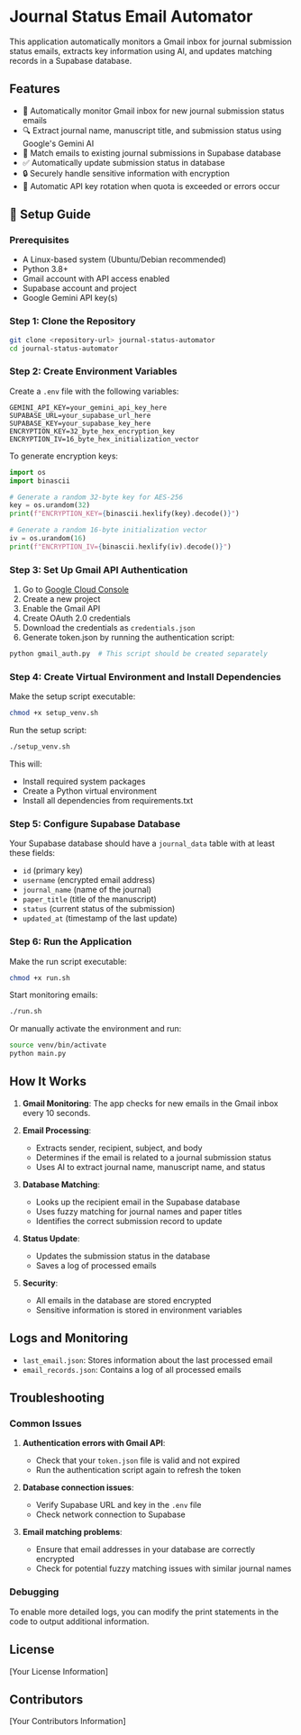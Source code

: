 # Journal Status Email Automator

This application automatically monitors a Gmail inbox for journal submission status emails, extracts key information using AI, and updates matching records in a Supabase database.

## Features

- 📨 Automatically monitor Gmail inbox for new journal submission status emails
- 🔍 Extract journal name, manuscript title, and submission status using Google's Gemini AI
- 🔄 Match emails to existing journal submissions in Supabase database
- ✅ Automatically update submission status in database
- 🔒 Securely handle sensitive information with encryption
- 🔑 Automatic API key rotation when quota is exceeded or errors occur

## 🚀 Setup Guide

### Prerequisites

- A Linux-based system (Ubuntu/Debian recommended)
- Python 3.8+ 
- Gmail account with API access enabled
- Supabase account and project
- Google Gemini API key(s)

### Step 1: Clone the Repository

```bash
git clone <repository-url> journal-status-automator
cd journal-status-automator
```

### Step 2: Create Environment Variables

Create a `.env` file with the following variables:

```
GEMINI_API_KEY=your_gemini_api_key_here
SUPABASE_URL=your_supabase_url_here
SUPABASE_KEY=your_supabase_key_here
ENCRYPTION_KEY=32_byte_hex_encryption_key
ENCRYPTION_IV=16_byte_hex_initialization_vector
```

To generate encryption keys:

```python
import os
import binascii

# Generate a random 32-byte key for AES-256
key = os.urandom(32)
print(f"ENCRYPTION_KEY={binascii.hexlify(key).decode()}")

# Generate a random 16-byte initialization vector
iv = os.urandom(16)
print(f"ENCRYPTION_IV={binascii.hexlify(iv).decode()}")
```

### Step 3: Set Up Gmail API Authentication

1. Go to [Google Cloud Console](https://console.cloud.google.com/)
2. Create a new project
3. Enable the Gmail API
4. Create OAuth 2.0 credentials
5. Download the credentials as `credentials.json`
6. Generate token.json by running the authentication script:

```bash
python gmail_auth.py  # This script should be created separately
```

### Step 4: Create Virtual Environment and Install Dependencies

Make the setup script executable:

```bash
chmod +x setup_venv.sh
```

Run the setup script:

```bash
./setup_venv.sh
```

This will:
- Install required system packages
- Create a Python virtual environment
- Install all dependencies from requirements.txt

### Step 5: Configure Supabase Database

Your Supabase database should have a `journal_data` table with at least these fields:
- `id` (primary key)
- `username` (encrypted email address)
- `journal_name` (name of the journal)
- `paper_title` (title of the manuscript)
- `status` (current status of the submission)
- `updated_at` (timestamp of the last update)

### Step 6: Run the Application

Make the run script executable:

```bash
chmod +x run.sh
```

Start monitoring emails:

```bash
./run.sh
```

Or manually activate the environment and run:

```bash
source venv/bin/activate
python main.py
```

## How It Works

1. **Gmail Monitoring**: The app checks for new emails in the Gmail inbox every 10 seconds.

2. **Email Processing**:
   - Extracts sender, recipient, subject, and body
   - Determines if the email is related to a journal submission status
   - Uses AI to extract journal name, manuscript name, and status

3. **Database Matching**:
   - Looks up the recipient email in the Supabase database
   - Uses fuzzy matching for journal names and paper titles
   - Identifies the correct submission record to update

4. **Status Update**:
   - Updates the submission status in the database
   - Saves a log of processed emails

5. **Security**:
   - All emails in the database are stored encrypted
   - Sensitive information is stored in environment variables

## Logs and Monitoring

- `last_email.json`: Stores information about the last processed email
- `email_records.json`: Contains a log of all processed emails

## Troubleshooting

### Common Issues

1. **Authentication errors with Gmail API**:
   - Check that your `token.json` file is valid and not expired
   - Run the authentication script again to refresh the token

2. **Database connection issues**:
   - Verify Supabase URL and key in the `.env` file
   - Check network connection to Supabase

3. **Email matching problems**:
   - Ensure that email addresses in your database are correctly encrypted
   - Check for potential fuzzy matching issues with similar journal names

### Debugging

To enable more detailed logs, you can modify the print statements in the code to output additional information.

## License

[Your License Information]

## Contributors

[Your Contributors Information]
